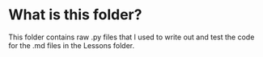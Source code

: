 # What is this folder?
This folder contains raw .py files that I used to write out and test the code for the .md files in the Lessons folder.